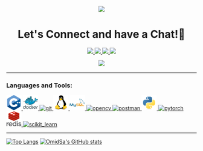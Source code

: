 <!--
**OmidSa75/OmidSa75** is a ✨ _special_ ✨ repository because its `README.md` (this file) appears on your GitHub profile.

Here are some ideas to get you started:

- 🔭 I’m currently working on ...
- 🌱 I’m currently learning ...
- 👯 I’m looking to collaborate on ...
- 🤔 I’m looking for help with ...
- 💬 Ask me about ...
- 📫 How to reach me: ...
- 😄 Pronouns: ...
- ⚡ Fun fact: ...
-->
<p align="center">
<img src="https://capsule-render.vercel.app/api?type=venom&color=gradient&height=300&section=header&text=Here%20We%20Go&desc=This%20is%20Omid&fontSize=70&animation=blink&descAlignY=65" />
</p>
<h1 align="center">
  Let's Connect and have a Chat!💬
</h1>

<p align="center">
<a href="https://www.linkedin.com/in/omid-sadeghnezhad/">
  <img height="50" src="https://cdn1.iconfinder.com/data/icons/logotypes/32/circle-linkedin-256.png"/>
</a>
<a href="https://sadeghnezhad.me/">
  <img height="50" src="https://cdn1.iconfinder.com/data/icons/flat-business-icons/128/globe-256.png"/>
</a>
<a href="https://youtube.com/@codeupx3296">
  <img height="50" src="https://cdn2.iconfinder.com/data/icons/social-media-2102/100/social_media_circled_network-04-256.png"/>
</a>
<a href="mailto:omidsadeghnezhad97@gmail.com">
  <img height="50" src="https://cdn0.iconfinder.com/data/icons/social-circle-3/72/Email-256.png"/>
</a>
</p>


<p align="center">
<img src="https://media1.tenor.com/m/H66sK9ejYFkAAAAC/berserk-mark-of-sacrifice.gif"/>
</p>


---

<h3 align="left">Languages and Tools:</h3>
<p align="left"> <a href="https://www.w3schools.com/cpp/" target="_blank" rel="noreferrer"> <img src="https://raw.githubusercontent.com/devicons/devicon/master/icons/cplusplus/cplusplus-original.svg" alt="cplusplus" width="40" height="40"/> </a> <a href="https://www.docker.com/" target="_blank" rel="noreferrer"> <img src="https://raw.githubusercontent.com/devicons/devicon/master/icons/docker/docker-original-wordmark.svg" alt="docker" width="40" height="40"/> </a> <a href="https://git-scm.com/" target="_blank" rel="noreferrer"> <img src="https://www.vectorlogo.zone/logos/git-scm/git-scm-icon.svg" alt="git" width="40" height="40"/> </a> <a href="https://www.linux.org/" target="_blank" rel="noreferrer"> <img src="https://raw.githubusercontent.com/devicons/devicon/master/icons/linux/linux-original.svg" alt="linux" width="40" height="40"/> </a> <a href="https://www.mysql.com/" target="_blank" rel="noreferrer"> <img src="https://raw.githubusercontent.com/devicons/devicon/master/icons/mysql/mysql-original-wordmark.svg" alt="mysql" width="40" height="40"/> </a> <a href="https://opencv.org/" target="_blank" rel="noreferrer"> <img src="https://www.vectorlogo.zone/logos/opencv/opencv-icon.svg" alt="opencv" width="40" height="40"/> </a> <a href="https://postman.com" target="_blank" rel="noreferrer"> <img src="https://www.vectorlogo.zone/logos/getpostman/getpostman-icon.svg" alt="postman" width="40" height="40"/> </a> <a href="https://www.python.org" target="_blank" rel="noreferrer"> <img src="https://raw.githubusercontent.com/devicons/devicon/master/icons/python/python-original.svg" alt="python" width="40" height="40"/> </a> <a href="https://pytorch.org/" target="_blank" rel="noreferrer"> <img src="https://www.vectorlogo.zone/logos/pytorch/pytorch-icon.svg" alt="pytorch" width="40" height="40"/> </a> <a href="https://redis.io" target="_blank" rel="noreferrer"> <img src="https://raw.githubusercontent.com/devicons/devicon/master/icons/redis/redis-original-wordmark.svg" alt="redis" width="40" height="40"/> </a> <a href="https://scikit-learn.org/" target="_blank" rel="noreferrer"> <img src="https://upload.wikimedia.org/wikipedia/commons/0/05/Scikit_learn_logo_small.svg" alt="scikit_learn" width="40" height="40"/> </a> </p>

---
[![Top Langs](https://github-readme-stats.vercel.app/api/top-langs/?username=OmidSa75&layout=pie&langs_count=8&hide=jupyter%20notebook&theme=transparent)](https://github.com/anuraghazra/github-readme-stats)
[![OmidSa's GitHub stats](https://github-readme-stats.vercel.app/api?username=OmidSa75&theme=transparent)](https://github.com/anuraghazra/github-readme-stats)
